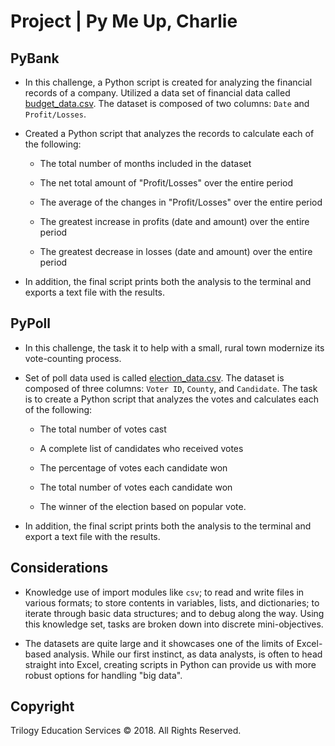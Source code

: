 # Project | Py Me Up, Charlie

## PyBank

* In this challenge, a Python script is created for analyzing the financial records of a company. Utilized a data set of financial data called [budget_data.csv](Desktop/GitHub/PyBank/Resources/budget_data.csv). The dataset is composed of two columns: `Date` and `Profit/Losses`. 

* Created a Python script that analyzes the records to calculate each of the following:

  * The total number of months included in the dataset

  * The net total amount of "Profit/Losses" over the entire period

  * The average of the changes in "Profit/Losses" over the entire period

  * The greatest increase in profits (date and amount) over the entire period

  * The greatest decrease in losses (date and amount) over the entire period

* In addition, the final script prints both the analysis to the terminal and exports a text file with the results.

## PyPoll

* In this challenge, the task it to help with a small, rural town modernize its vote-counting process. 

* Set of poll data used is called [election_data.csv](PyPoll/Resources/election_data.csv). The dataset is composed of three columns: `Voter ID`, `County`, and `Candidate`. The task is to create a Python script that analyzes the votes and calculates each of the following:

  * The total number of votes cast

  * A complete list of candidates who received votes

  * The percentage of votes each candidate won

  * The total number of votes each candidate won

  * The winner of the election based on popular vote.

* In addition, the final script prints both the analysis to the terminal and export a text file with the results.

## Considerations

* Knowledge use of import modules like `csv`; to read and write files in various formats; to store contents in variables, lists, and dictionaries; to iterate through basic data structures; and to debug along the way. Using this knowledge set, tasks are broken down into discrete mini-objectives. 

* The datasets are quite large and it showcases one of the limits of Excel-based analysis. While our first instinct, as data analysts, is often to head straight into Excel, creating scripts in Python can provide us with more robust options for handling "big data".

## Copyright

Trilogy Education Services © 2018. All Rights Reserved.
